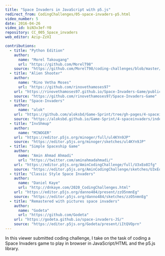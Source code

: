 ```yaml
---
title: "Space Invaders in JavaScript with p5.js"
redirect_from: CodingChallenges/05-space-invaders-p5.html
video_number: 5
date: 2016-04-26
video_id: biN3v3ef-Y0
repository: CC_005_Space_invaders
web_editor: Azip-ZzXI

contributions:
  - title: "Python Edition"
    author:
      name: "Morel Takougang"
      url: "https://github.com/MorelT98"
    source: "https://github.com/MorelT98/coding-challenges/blob/master/005_space_invaders.py"
  - title: "Alien Shooter"
    author:
      name: "Rino Vetha Moses"
      url: "https://github.com/rinovethamoses97"
    url: "https://rinovethamoses97.github.io/Space-Invaders-Game/public/index.html"
    source: "https://github.com/rinovethamoses97/Space-Invaders-Game"
  - title: "Space-Invaders"
    author:
      name: "alok"
    url: "https://github.com/aloksbd/Game-Sprint/tree/gh-pages/4-spaceinvaders"
    source: "https://aloksbd.github.io/Game-Sprint/4-spaceinvaders/index.html"
  - title: "InvShmup"
    author:
      name: "MINOGER"
    url: "https://editor.p5js.org/minoger/full/ul4KYn9JP"
    source: "https://editor.p5js.org/minoger/sketches/ul4KYn9JP"
  - title: "Simple Spaceship Game"
    author:
      name: "Amin Ahmad Ahmadi"
      url: "https://twitter.com/aminahmadahmadi/"
    url: "https://editor.p5js.org/AminCodingChallenge/full/U3xEo8Ifg"
    source: "https://editor.p5js.org/AminCodingChallenge/sketches/U3xEo8Ifg"
  - title: "Classic Style Space Invaders"
    author:
      name: "Daniel Kaye"
      url: "http://dnkaye.com/2020_CodingChallenges.html"
    url: "https://editor.p5js.org/danno484/present/zzO5nmnEg"
    source: "https://editor.p5js.org/danno484/sketches/zzO5nmnEg"
  - title: "Remastered with pictures space invaders"
    author:
      name: "Godeta"
      url: "https://github.com/Godeta"
    url: "https://godeta.github.io/space-invaders-JS/"
    source: "https://editor.p5js.org/Godeta/present/iItQVOprn"
---
```


In this viewer submitted coding challenge, I take on the task of coding a Space Invaders game to play in browser in JavaScript/HTML and the p5.js library.
